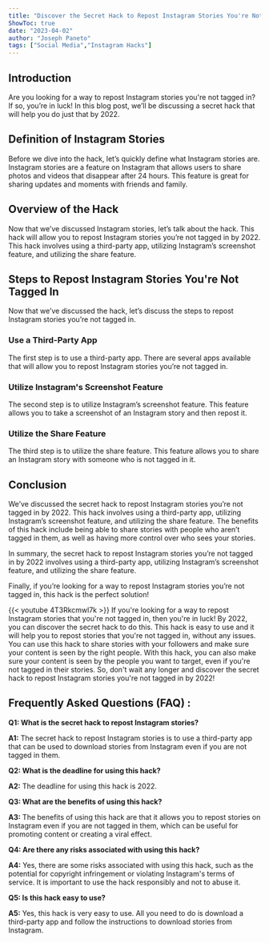 ```yaml
---
title: "Discover the Secret Hack to Repost Instagram Stories You're Not Tagged In by 2022!"
ShowToc: true 
date: "2023-04-02"
author: "Joseph Paneto" 
tags: ["Social Media","Instagram Hacks"]
---
```

## Introduction

Are you looking for a way to repost Instagram stories you're not tagged in? If so, you’re in luck! In this blog post, we’ll be discussing a secret hack that will help you do just that by 2022. 

## Definition of Instagram Stories

Before we dive into the hack, let’s quickly define what Instagram stories are. Instagram stories are a feature on Instagram that allows users to share photos and videos that disappear after 24 hours. This feature is great for sharing updates and moments with friends and family. 

## Overview of the Hack

Now that we’ve discussed Instagram stories, let’s talk about the hack. This hack will allow you to repost Instagram stories you’re not tagged in by 2022. This hack involves using a third-party app, utilizing Instagram’s screenshot feature, and utilizing the share feature. 

## Steps to Repost Instagram Stories You're Not Tagged In

Now that we’ve discussed the hack, let’s discuss the steps to repost Instagram stories you’re not tagged in. 

### Use a Third-Party App

The first step is to use a third-party app. There are several apps available that will allow you to repost Instagram stories you’re not tagged in. 

### Utilize Instagram's Screenshot Feature 

The second step is to utilize Instagram’s screenshot feature. This feature allows you to take a screenshot of an Instagram story and then repost it. 

### Utilize the Share Feature

The third step is to utilize the share feature. This feature allows you to share an Instagram story with someone who is not tagged in it. 

## Conclusion

We’ve discussed the secret hack to repost Instagram stories you’re not tagged in by 2022. This hack involves using a third-party app, utilizing Instagram’s screenshot feature, and utilizing the share feature. The benefits of this hack include being able to share stories with people who aren’t tagged in them, as well as having more control over who sees your stories. 

In summary, the secret hack to repost Instagram stories you’re not tagged in by 2022 involves using a third-party app, utilizing Instagram’s screenshot feature, and utilizing the share feature. 

Finally, if you’re looking for a way to repost Instagram stories you’re not tagged in, this hack is the perfect solution!

{{< youtube 4T3Rkcmwl7k >}} 
If you're looking for a way to repost Instagram stories that you're not tagged in, then you're in luck! By 2022, you can discover the secret hack to do this. This hack is easy to use and it will help you to repost stories that you're not tagged in, without any issues. You can use this hack to share stories with your followers and make sure your content is seen by the right people. With this hack, you can also make sure your content is seen by the people you want to target, even if you're not tagged in their stories. So, don't wait any longer and discover the secret hack to repost Instagram stories you're not tagged in by 2022!

## Frequently Asked Questions (FAQ) :
**Q1: What is the secret hack to repost Instagram stories?**

**A1:** The secret hack to repost Instagram stories is to use a third-party app that can be used to download stories from Instagram even if you are not tagged in them.

**Q2: What is the deadline for using this hack?**

**A2:** The deadline for using this hack is 2022.

**Q3: What are the benefits of using this hack?**

**A3:** The benefits of using this hack are that it allows you to repost stories on Instagram even if you are not tagged in them, which can be useful for promoting content or creating a viral effect.

**Q4: Are there any risks associated with using this hack?**

**A4:** Yes, there are some risks associated with using this hack, such as the potential for copyright infringement or violating Instagram's terms of service. It is important to use the hack responsibly and not to abuse it.

**Q5: Is this hack easy to use?**

**A5:** Yes, this hack is very easy to use. All you need to do is download a third-party app and follow the instructions to download stories from Instagram.


